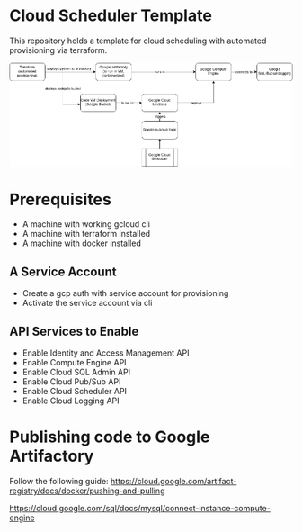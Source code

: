 # Cloud Scheduler Template
This repository holds a template for cloud scheduling with automated provisioning via terraform. 

![System Design](https://github.com/yyunon/gcp_cloud_scheduler/blob/master/docs/systemdesign.png "System Design")

# Prerequisites
* A machine with working gcloud cli
* A machine with terraform installed
* A machine with docker installed
 
## A Service Account
* Create a gcp auth with service account for provisioning
* Activate the service account via cli

## API Services to Enable
* Enable Identity and Access Management API 
* Enable Compute Engine API
* Enable Cloud SQL Admin API
* Enable Cloud Pub/Sub API
* Enable Cloud Scheduler API
* Enable Cloud Logging API

# Publishing code to Google Artifactory
Follow the following guide:
https://cloud.google.com/artifact-registry/docs/docker/pushing-and-pulling


https://cloud.google.com/sql/docs/mysql/connect-instance-compute-engine
